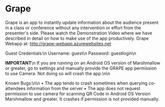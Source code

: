 # Grape

Grape is an app to instantly update information about the audience present in a class or conference without any intervention or effort from the presenter's side.
Please watch the Demonstration Video where we have described in detail on how to make use of the app productively.
Grape Webapp at:
http://grape-webapp.azurewebsites.net

Guest Credentials:\n
Username: guest\n
Password: guestlogin\n

**IMPORTANT**\n
If you are running on an Android OS version of Marshmallow or greater, go to settings and manually provide the GRAPE app permission to use Camera. Not doing so will crash the app.\n\n



Known Bugs:\n\n
•	The app tends to crash sometimes when querying co-attendees information from the server
•	The app does not request permission to use camera for scanning QR Code in Android OS Version Marshmallow and greater. It crashes if permission is not provided manually.
